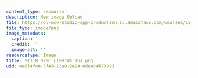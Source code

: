 ```yaml
---
content_type: resource
description: New image Upload
file: https://ol-ocw-studio-app-production.s3.amazonaws.com/courses/18-02sc-multivariable-calculus-fall-2010/4a6f4f403f4323e82a848daa04b73993_MIT18_02SC_L10Brds_16a.png
file_type: image/png
image_metadata:
  caption: ''
  credit: ''
  image-alt: ''
resourcetype: Image
title: MIT18_02SC_L10Brds_16a.png
uid: 4a6f4f40-3f43-23e8-2a84-8daa04b73993
---
```

